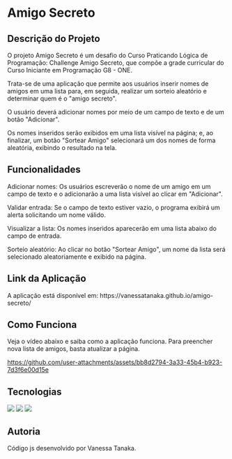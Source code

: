 <h1>Amigo Secreto</h1>

<h2>Descrição do Projeto</h2>
<p>O projeto Amigo Secreto é um desafio do Curso Praticando Lógica de Programação: Challenge Amigo Secreto, que compõe a grade curricular do Curso Iniciante em Programação G8 - ONE.</p>
<p>Trata-se de uma aplicação que permite aos usuários inserir nomes de amigos em uma lista para, em seguida, realizar um sorteio aleatório e determinar quem é o "amigo secreto".</p>
<p>O usuário deverá adicionar nomes por meio de um campo de texto e de um botão "Adicionar".</p>
<p>Os nomes inseridos serão exibidos em uma lista visível na página; e, ao finalizar, um botão "Sortear Amigo" selecionará um dos nomes de forma aleatória, exibindo o resultado na tela.</p>


<h2>Funcionalidades</h2>
<p>Adicionar nomes: Os usuários escreverão o nome de um amigo em um campo de texto e o adicionarão a uma lista visível ao clicar em "Adicionar".</p>
<p>Validar entrada: Se o campo de texto estiver vazio, o programa exibirá um alerta solicitando um nome válido.</p>
<p>Visualizar a lista: Os nomes inseridos aparecerão em uma lista abaixo do campo de entrada.</p>
<p>Sorteio aleatório: Ao clicar no botão "Sortear Amigo", um nome da lista será selecionado aleatoriamente e exibido na página.</p>


<h2>Link da Aplicação</h2>
<p>A aplicação está disponível em: https://vanessatanaka.github.io/amigo-secreto/</p>


<h2>Como Funciona</h2>
<p>Veja o vídeo abaixo e saiba como a aplicação funciona. Para preencher nova lista de amigos, basta atualizar a página.</p>

https://github.com/user-attachments/assets/bb8d2794-3a33-45b4-b923-7d3f6e00d15e


<h2>Tecnologias</h2>
<div>
  <img src="https://img.shields.io/badge/JavaScript-F7DF1E?style=for-the-badge&logo=javascript&logoColor=black">
  <img src="https://img.shields.io/badge/HTML-239120?style=for-the-badge&logo=html5&logoColor=white">
  <img src="https://img.shields.io/badge/CSS-239120?&style=for-the-badge&logo=css3&logoColor=white">
</div>


<h2>Autoria</h2>
<p>Código js desenvolvido por Vanessa Tanaka.</p>
